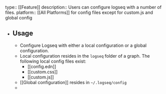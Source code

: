 type:: [[Feature]]
description:: Users can configure logseq with a number of files. 
platform:: [[All Platforms]] for config files except for custom.js and global config

- ## Usage
	- Configure Logseq with either a local configuration or a global configuration.
	- Local configuration resides in the `logseq` folder of a graph. The following local config files exist:
		- [[config.edn]]
		- [[custom.css]]
		- [[custom.js]]
	- [[Global configuration]] resides in `~/.logseq/config`
	-